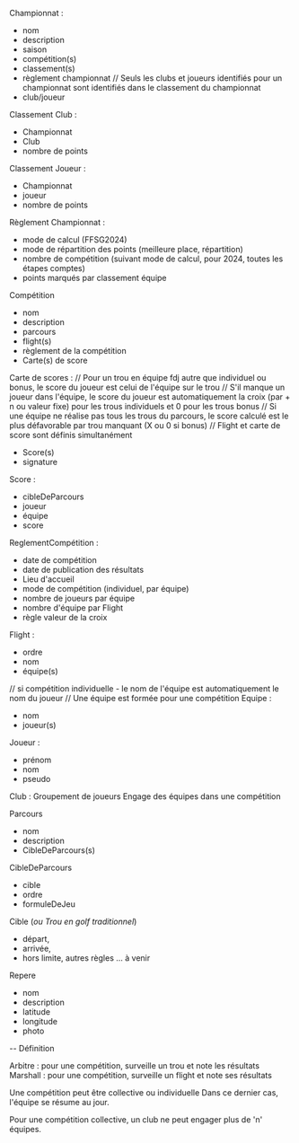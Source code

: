 Championnat :
- nom 
- description
- saison
- compétition(s)
- classement(s)
- règlement championnat
// Seuls les clubs et joueurs identifiés pour un championnat sont identifiés dans le classement du championnat 
- club/joueur

Classement Club :
- Championnat
- Club
- nombre de points

Classement Joueur :
- Championnat
- joueur
- nombre de points

Règlement Championnat :
- mode de calcul (FFSG2024)
- mode de répartition des points (meilleure place, répartition)
- nombre de compétition (suivant mode de calcul, pour 2024, toutes les étapes comptes)
- points marqués par classement équipe


Compétition
- nom
- description
- parcours
- flight(s)
- règlement de la compétition
- Carte(s) de score

Carte de scores :
// Pour un trou en équipe fdj autre que individuel ou bonus, le score du joueur est celui de l'équipe sur le trou
// S'il manque un joueur dans l'équipe, le score du joueur est automatiquement la croix (par + n ou valeur fixe) pour les trous individuels et 0 pour les trous bonus
// Si une équipe ne réalise pas tous les trous du parcours, le score calculé est le plus défavorable par trou manquant (X ou 0 si bonus)
// Flight et carte de score sont définis simultanément
- Score(s)
- signature

Score :
- cibleDeParcours 
- joueur 
- équipe
- score

ReglementCompétition :
- date de compétition
- date de publication des résultats
- Lieu d'accueil
- mode de compétition (individuel, par équipe)
- nombre de joueurs par équipe
- nombre d'équipe par Flight
- règle valeur de la croix

Flight :
- ordre
- nom
- équipe(s)

// si compétition individuelle - le nom de l'équipe est automatiquement le nom du joueur 
// Une équipe est formée pour une compétition
Equipe : 
- nom
- joueur(s)

Joueur :
- prénom
- nom 
- pseudo

Club :
Groupement de joueurs
Engage des équipes dans une compétition


Parcours
- nom
- description
- CibleDeParcours(s)

CibleDeParcours
- cible
- ordre
- formuleDeJeu

Cible (*ou Trou en golf traditionnel*)
- départ, 
- arrivée, 
- hors limite, autres règles ... à venir

Repere
- nom
- description
- latitude
- longitude
- photo

-- 
Définition 

Arbitre : pour une compétition, surveille un trou et note les résultats
Marshall : pour une compétition, surveille un flight et note ses résultats

Une compétition peut être collective ou individuelle
Dans ce dernier cas, l'équipe se résume au jour. 

Pour une compétition collective, un club ne peut engager plus de 'n' équipes. 


